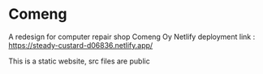 # Comeng
A redesign for computer repair shop Comeng Oy
Netlify deployment link : https://steady-custard-d06836.netlify.app/

This is a static website, src files are public
